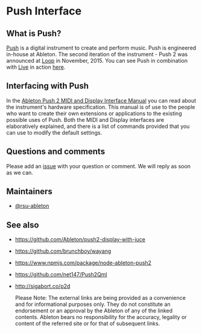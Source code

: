 Push Interface
==============

## What is Push?

[Push](https://www.ableton.com/en/push/) is a digital instrument to create and perform music. Push is engineered in-house at Ableton. The second iteration of the instrument - Push 2 was announced at [Loop](https://loop.ableton.com/) in November, 2015. You can see Push in combination with [Live](https://www.ableton.com/en/live/) in action [here](https://www.youtube.com/watch?v=0CdMvkBOUgs).

## Interfacing with Push

In the [Ableton Push 2 MIDI and Display Interface Manual](doc/AbletonPush2MIDIDisplayInterface.asc) you can read about the instrument's hardware specification. This manual is of use to the people who want to create their own extensions or applications to the existing possible uses of Push. Both the MIDI and Display interfaces are elaboratively explained, and there is a list of commands provided that you can use to modify the default settings.

## Questions and comments

Please add an [issue](https://github.com/Ableton/push-interface/issues) with your question or comment. We will reply as soon as we can.

## Maintainers

* [@rsu-ableton](https://github.com/rsu-ableton)

## See also

* https://github.com/Ableton/push2-display-with-juce                      

* https://github.com/brunchboy/wayang
* https://www.npmjs.com/package/node-ableton-push2
* https://github.com/net147/Push2Qml
* http://sigabort.co/p2d

  Please Note: The external links are being provided as a convenience and for informational purposes only. They do not constitute an
  endorsement or an approval by the Ableton of any of the linked contents. Ableton bears no responsibility for the accuracy, legality or
  content of the referred site or for that of subsequent links.
